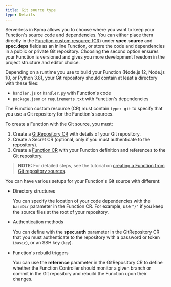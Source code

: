 ```yaml
---
title: Git source type
type: Details
---
```


Serverless in Kyma allows you to choose where you want to keep your Function's source code and dependencies. You can either place them directly in the [Function custom resource (CR)](#custom-resource-function) under **spec.source** and **spec.deps** fields as an inline Function, or store the code and dependencies in a public or private Git repository. Choosing the second option ensures your Function is versioned and gives you more development freedom in the project structure and editor choice.

Depending on a runtime you use to build your Function (Node.js 12, Node.js 10, or Python 3.8), your Git repository should contain at least a directory with these files:

- `handler.js` or `handler.py` with Function's code
- `package.json` or `requirements.txt` with Function's dependencies

The Function custom resource (CR) must contain `type: git` to specify that you use a Git repository for the Function's sources.

To create a Function with the Git source, you must:

1. Create a [GitRepository CR](#custom-resource-git-repository) with details of your Git repository.
2. Create a Secret CR (optional, only if you must authenticate to the repository).
3. Create a [Function CR](#custom-resource-function) with your Function definition and references to the Git repository.

> **NOTE:** For detailed steps, see the tutorial on [creating a Function from Git repository sources](#tutorials-create-a-function-from-git-repository).

You can have various setups for your Function's Git source with different:

- Directory structures

  You can specify the location of your code dependencies with the `baseDir` parameter in the Function CR. For example, use `"/"` if you keep the source files at the root of your repository.

- Authentication methods

  You can define with the **spec.auth** parameter in the GitRepository CR that you must authenticate to the repository with a password or token (`basic`), or an SSH key (`key`).

- Function's rebuild triggers

  You can use the **reference** parameter in the GitRepository CR to define whether the Function Controller should monitor a given branch or commit in the Git repository and rebuild the Function upon their changes.
